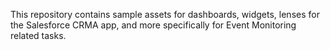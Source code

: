 This repository contains sample assets for dashboards, widgets, lenses for the Salesforce CRMA app, and more specifically for Event Monitoring related tasks.
